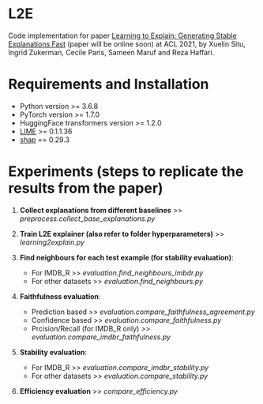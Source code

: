 # L2E
Code implementation for paper [Learning to Explain: Generating Stable Explanations Fast](https://acl2020.org/program/accepted/) (paper will be online soon) at ACL 2021, by Xuelin Situ, Ingrid Zukerman, Cecile Paris, Sameen Maruf and Reza Haffari.

# Requirements and Installation

- Python version >= 3.6.8
- PyTorch version >= 1.7.0
- HuggingFace transformers version >= 1.2.0
- [LIME](https://github.com/marcotcr/lime) >= 0.1.1.36
- [shap](https://github.com/slundberg/shap) == 0.29.3

# Experiments (steps to replicate the results from the paper)
1. **Collect explanations from different baselines** >> *preprocess.collect_base_explanations.py*
2. **Train L2E explainer (also refer to folder hyperparameters)** >> *learning2explain.py*
   
3. **Find neighbours for each test example (for stability evaluation)**:
   
   - For IMDB_R >> *evaluation.find_neighbours_imbdr.py*
   - For other datasets >> *evaluation.find_neighbours.py*
4. **Faithfulness evaluation**:

   - Prediction based >> *evaluation.compare_faithfulness_agreement.py*
   - Confidence based >> *evaluation.compare_faithfulness.py*
   - Prcision/Recall (for IMDB_R only) >> *evaluation.compare_imdbr_faithfulness.py*

5. **Stability evaluation**:
   
   - For IMDB_R >> *evaluation.compare_imdbr_stability.py*
   - For other datasets >> *evaluation.compare_stability.py*
    
6. **Efficiency evaluation** >> *compare_efficiency.py*



